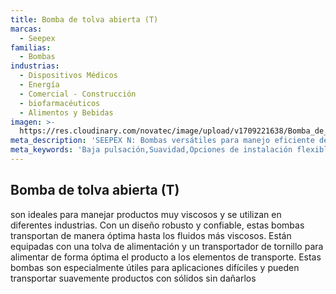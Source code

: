 ```yaml
---
title: Bomba de tolva abierta (T)
marcas:
  - Seepex
familias:
  - Bombas
industrias:
  - Dispositivos Médicos
  - Energía
  - Comercial - Construcción
  - biofarmacéuticos
  - Alimentos y Bebidas
imagen: >-
  https://res.cloudinary.com/novatec/image/upload/v1709221638/Bomba_de_tolva_abierta_T_seepex_dyloet.png
meta_description: 'SEEPEX N: Bombas versátiles para manejo eficiente de fluidos'
meta_keywords: 'Baja pulsación,Suavidad,Opciones de instalación flexibles,Compatibilidad'
---
```


## Bomba de tolva abierta (T)

son ideales para manejar productos muy viscosos y se utilizan en diferentes industrias. Con un diseño robusto y confiable, estas bombas transportan de manera óptima hasta los fluidos más viscosos. Están equipadas con una tolva de alimentación y un transportador de tornillo para alimentar de forma óptima el producto a los elementos de transporte. Estas bombas son especialmente útiles para aplicaciones difíciles y pueden transportar suavemente productos con sólidos sin dañarlos
